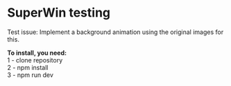 # SuperWin testing
Test issue: Implement a background animation using the original images for this.

<strong>To install, you need:</strong><br>
1 - clone repository <br>
2 - npm install<br>
3 - npm run dev
